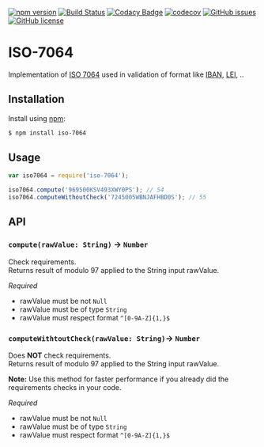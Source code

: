 [![npm version](https://badge.fury.io/js/iso-7064.svg)](https://badge.fury.io/js/iso-7064)
[![Build Status](https://travis-ci.org/EDumdum/iso-7064-js.svg?branch=master)](https://travis-ci.org/EDumdum/iso-7064-js)
[![Codacy Badge](https://api.codacy.com/project/badge/Grade/eec8eb49ac974397ac3f7f3722b6f218)](https://www.codacy.com/manual/EDumdum/iso-7064-js?utm_source=github.com&amp;utm_medium=referral&amp;utm_content=EDumdum/iso-7064-js&amp;utm_campaign=Badge_Grade)
[![codecov](https://codecov.io/gh/EDumdum/iso-7064-js/branch/master/graph/badge.svg)](https://codecov.io/gh/EDumdum/iso-7064-js)
[![GitHub issues](https://img.shields.io/github/issues/EDumdum/iso-7064-js.svg)](https://github.com/EDumdum/iso-7064-js/issues)
[![GitHub license](https://img.shields.io/badge/license-MIT-blue.svg)](https://raw.githubusercontent.com/Edumdum/iso-7064-js/master/LICENSE)

# ISO-7064

Implementation of [ISO 7064](https://en.wikipedia.org/wiki/ISO_7064) used in validation of format like [IBAN](https://en.wikipedia.org/wiki/International_Bank_Account_Number), [LEI](https://en.wikipedia.org/wiki/Legal_Entity_Identifier), ..

## Installation

Install using [npm](http://npmjs.org/):

```bash
$ npm install iso-7064
```

## Usage

```js
var iso7064 = require('iso-7064');

iso7064.compute('969500KSV493XWY0PS'); // 54
iso7064.computeWithoutCheck('7245005WBNJAFHBD0S'); // 55
```

## API

### `compute(rawValue: String)` -> `Number`

Check requirements.  
Returns result of modulo 97 applied to the String input rawValue.

*Required*
- rawValue must be not `Null`
- rawValue must be of type `String`
- rawValue must respect format `^[0-9A-Z]{1,}$`    

### `computeWithtoutCheck(rawValue: String)`-> `Number`

Does **NOT** check requirements.  
Returns result of modulo 97 applied to the String input rawValue.

**Note:** Use this method for faster performance if you already did the requirements checks in your code.

*Required*
- rawValue must be not `Null`
- rawValue must be of type `String`
- rawValue must respect format `^[0-9A-Z]{1,}$`    